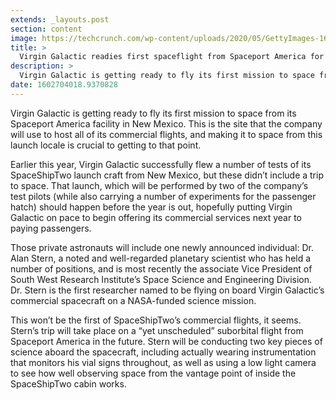 ```yaml
--- 
extends: _layouts.post 
section: content 
image: https://techcrunch.com/wp-content/uploads/2020/05/GettyImages-166300865.jpg?w=600 
title: > 
  Virgin Galactic readies first spaceflight from Spaceport America for ‘later this this fall’ – TechCrunch 
description: > 
  Virgin Galactic is getting ready to fly its first mission to space from its Spaceport America facility in New Mexico.This is the site that the company will use to host all of its commercial flights, and making it to space from this launch locale is crucial to getting to that point.Earlier this year, Virgin Galactic successfully flew a number of tests of its SpaceShipTwo launch craft from New Mexico, but these didn’t include a trip to space.Dr. Stern is the first researcher named to be flying on board Virgin Galactic’s commercial spacecraft on a NASA-funded science mission.Stern’s trip will take place on a “yet unscheduled” suborbital flight from Spaceport America in the future. 
date: 1602704018.9370828 
--- 
```

Virgin Galactic is getting ready to fly its first mission to space from its Spaceport America facility in New Mexico. This is the site that the company will use to host all of its commercial flights, and making it to space from this launch locale is crucial to getting to that point.

Earlier this year, Virgin Galactic successfully flew a number of tests of its SpaceShipTwo launch craft from New Mexico, but these didn’t include a trip to space. That launch, which will be performed by two of the company’s test pilots (while also carrying a number of experiments for the passenger hatch) should happen before the year is out, hopefully putting Virgin Galactic on pace to begin offering its commercial services next year to paying passengers.

Those private astronauts will include one newly announced individual: Dr. Alan Stern, a noted and well-regarded planetary scientist who has held a number of positions, and is most recently the associate Vice President of South West Research Institute’s Space Science and Engineering Division. Dr. Stern is the first researcher named to be flying on board Virgin Galactic’s commercial spacecraft on a NASA-funded science mission.

This won’t be the first of SpaceShipTwo’s commercial flights, it seems. Stern’s trip will take place on a “yet unscheduled” suborbital flight from Spaceport America in the future. Stern will be conducting two key pieces of science aboard the spacecraft, including actually wearing instrumentation that monitors his vial signs throughout, as well as using a low light camera to see how well observing space from the vantage point of inside the SpaceShipTwo cabin works.